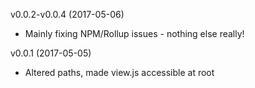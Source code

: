 v0.0.2-v0.0.4 (2017-05-06)

 - Mainly fixing NPM/Rollup issues - nothing else really!

 v0.0.1 (2017-05-05)

 - Altered paths, made view.js accessible at root